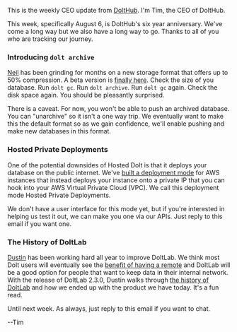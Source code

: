 This is the weekly CEO update from [DoltHub](https://www.dolthub.com/). I'm Tim, the CEO of DoltHub. 

This week, specifically August 6, is DoltHub's six year anniversary. We've come a long way but we also have a long way to go. Thanks to all of you who are tracking our journey.

### Introducing `dolt archive`

[Neil](https:///www.dolthub.com/team#neil) has been grinding for months on a new storage format that offers up to 50% compression. A beta version is [finally here](https://www.dolthub.com/blog/2024-07-31-archive-beta/). Check the size of you database. Run `dolt gc`. Run `dolt archive`. Run `dolt gc` again. Check the disk space again. You should be pleasantly surprised.

There is a caveat. For now, you won't be able to push an archived database. You can "unarchive" so it isn't a one way trip. We eventually want to make this the default format so as we gain confidence, we'll enable pushing and make new databases in this format. 

### Hosted Private Deployments

One of the potential downsides of Hosted Dolt is that it deploys your database on the public internet. We've [built a deployment mode](https://www.dolthub.com/blog/2024-07-26-hosted-instances-from-your-private-vpc/) for AWS instances that instead deploys your instance onto a private IP that you can hook into your AWS Virtual Private Cloud (VPC). We call this deployment mode Hosted Private Deployments. 

We don't have a user interface for this mode yet, but if you're interested in helping us test it out, we can make you one via our APIs. Just reply to this email if you want one.

### The History of DoltLab

[Dustin](https://www.dolthub.com/team#dustin) has been working hard all year to improve DoltLab. We think most Dolt users will eventually see the [benefit of having a remote](https://www.dolthub.com/blog/2024-04-25-why-remotes/) and DoltLab will be a good option for people that want to keep data in their internal network. With the release of DoltLab 2.3.0, Dustin walks through [the history of DoltLab](https://www.dolthub.com/blog/2024-08-01-doltlab-a-history-of-features/) and how we ended up with the product we have today. It's a fun read.

Until next week. As always, just reply to this email if you want to chat.

--Tim